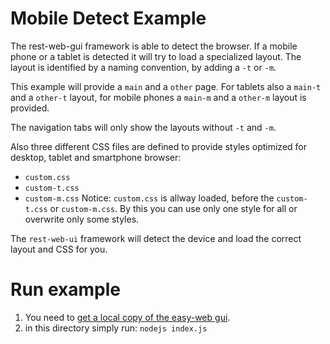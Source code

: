 # Mobile Detect Example
The rest-web-gui framework is able to detect the browser. 
If a mobile phone or a tablet is detected it will try to load a specialized layout.
The layout is identified by a naming convention, by adding a `-t` or `-m`.

This example will provide a `main` and a `other` page. 
For tablets also a `main-t` and a `other-t` layout, 
for mobile phones a `main-m` and a `other-m` layout is provided.

The navigation tabs will only show the layouts without `-t` and `-m`. 

Also three different CSS files are defined to provide styles optimized
for desktop, tablet and smartphone browser:
* `custom.css`
* `custom-t.css`
* `custom-m.css`
Notice: `custom.css` is allway loaded, before the `custom-t.css` or `custom-m.css`.
By this you can use only one style for all or overwrite only some styles.

The `rest-web-ui` framework will detect the device and load the correct
layout and CSS for you.

# Run example
1. You need to [get a local copy of the easy-web gui](https://github.com/ma-ha/easy-web-gui).
2. in this directory simply run: `nodejs index.js` 